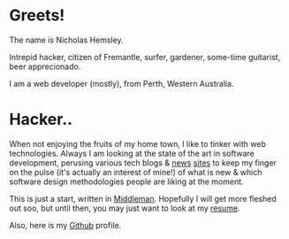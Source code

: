 Greets!
===

  The name is Nicholas Hemsley.

  Intrepid hacker,
  citizen of Fremantle,
  surfer,
  gardener,
  some-time guitarist,
  beer apprecionado.

  I am a web developer (mostly), from Perth, Western Australia.

Hacker..
===

  When not enjoying the fruits of my home town, I like to tinker with web technologies. Always I am looking at the state of the art in software development, perusing various tech blogs & [news](http://news.ycombinator.com)  [sites](http://lambda-the-ultimate.org)
  to keep my finger on the pulse (it's actually an interest of mine!) of what is new & which software design methodologies people are liking at the moment.

  This is just a start, written in
  [Middleman](http://middlemanapp.com). Hopefully I will get more
  fleshed out soo, but until then, you may just want to look at my [resume](/resume.html).


Also, here is my [Github](http://github.com/nhemsley/github) profile.
